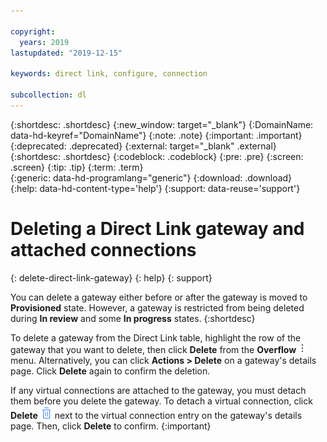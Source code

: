 ```yaml
---

copyright:
  years: 2019
lastupdated: "2019-12-15"

keywords: direct link, configure, connection

subcollection: dl
---
```


{:shortdesc: .shortdesc}
{:new_window: target="_blank"}
{:DomainName: data-hd-keyref="DomainName"}
{:note: .note}
{:important: .important}
{:deprecated: .deprecated}
{:external: target="_blank" .external}
{:shortdesc: .shortdesc}
{:codeblock: .codeblock}
{:pre: .pre}
{:screen: .screen}
{:tip: .tip}
{:term: .term}  
{:generic: data-hd-programlang="generic"}
{:download: .download}  
{:help: data-hd-content-type='help'}
{:support: data-reuse='support'}


# Deleting a Direct Link gateway and attached connections
{: delete-direct-link-gateway}
{: help} 
{: support}

You can delete a gateway either before or after the gateway is moved to **Provisioned** state. However, a gateway is restricted from being deleted during **In review** and some **In progress** states.
{:shortdesc}

To delete a gateway from the Direct Link table, highlight the row of the gateway that you want to delete, then click **Delete** from the **Overflow** ![Overflow menu](images/overflow.png) menu. Alternatively, you can click **Actions > Delete** on a gateway's details page. Click **Delete** again to confirm the deletion.

If any virtual connections are attached to the gateway, you must detach them before you delete the gateway. To detach a virtual connection, click **Delete** ![Delete icon](images/garbage_icon.png) next to the virtual connection entry on the gateway's details page. Then, click **Delete** to confirm.
{:important}
